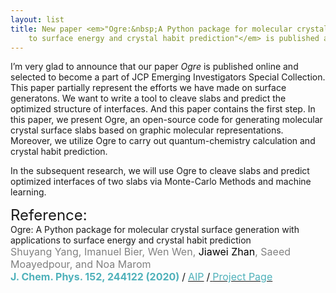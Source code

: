 ```yaml
---
layout: list
title: New paper <em>"Ogre:&nbsp;A Python package for molecular crystal surface generation with applications 
    to surface energy and crystal habit prediction"</em> is published and selected as JCP Emerging Investigators Special Collection
---
```


I’m very glad to announce that our paper *Ogre* is published online and selected to become a part of JCP Emerging Investigators Special Collection. 
This paper partially represent the efforts we have made on surface generatons.
We want to write a tool to cleave slabs and predict the optimized
structure of interfaces. And this paper contains the first step. In this paper, we present Ogre, 
an open-source code for generating molecular crystal surface slabs based on
graphic molecular representations. Moreover, we utilize Ogre to carry out
quantum-chemistry calculation and crystal habit prediction.

In the subsequent research, we will use Ogre to cleave slabs and predict
optimized interfaces of two slabs via Monte-Carlo Methods and machine learning.

<font size="5">Reference:</font>  
 Ogre: A Python package for molecular crystal surface generation with applications to surface energy and crystal habit prediction  
<span style="color:gray"> <font size="3">Shuyang Yang, Imanuel Bier, Wen Wen, <span style="color:black">Jiawei Zhan</span>, Saeed Moayedpour, and Noa Marom</font></span>  
<span style="color:rgb(79,177,186);font-weight:bold"> <font size="3">J. Chem. Phys. 152, 244122 (2020)</font></span> <font size="3">/</font> [<span style="color:rgb(79,177,186)"> <font size="3">AIP</font></span>](https://pubs.acs.org/doi/10.1021/acssuschemeng.0c01151) <font size="3">/</font>[<span style="color:rgb(79,177,186)"> <font size="3">Project Page</font></span>](https://www.noamarom.com/software/ogre/)
